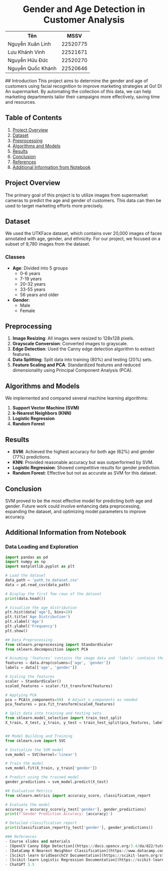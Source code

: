 <h1 align="center">
Gender and Age Detection in Customer Analysis
</h1>

<table align="center">
  <tr>
    <th>Tên</th>
    <th>MSSV</th>
  </tr>
  <tr>
    <td>Nguyễn Xuân Linh</td>
    <td>22520775</td>
  </tr>
  <tr>
    <td>Lưu Khánh Vinh</td>
    <td>22521671</td>
  </tr>
  <tr>
    <td>Nguyễn Hữu Đức</td>
    <td>22520270</td>
  </tr>
  <tr>
    <td>Nguyễn Quốc Khánh</td>
    <td>22520646</td>
  </tr>
</table>
## Introduction
This project aims to determine the gender and age of customers using facial recognition to improve marketing strategies at Go! Dĩ An supermarket. By automating the collection of this data, we can help marketing departments tailor their campaigns more effectively, saving time and resources.

## Table of Contents
1. [Project Overview](#project-overview)
2. [Dataset](#dataset)
3. [Preprocessing](#preprocessing)
4. [Algorithms and Models](#algorithms-and-models)
5. [Results](#results)
6. [Conclusion](#conclusion)
7. [References](#references)
8. [Additional Information from Notebook](#additional-information-from-notebook)

## Project Overview
The primary goal of this project is to utilize images from supermarket cameras to predict the age and gender of customers. This data can then be used to target marketing efforts more precisely.

## Dataset
We used the UTKFace dataset, which contains over 20,000 images of faces annotated with age, gender, and ethnicity. For our project, we focused on a subset of 9,780 images from the dataset.

### Classes
- **Age**: Divided into 5 groups
  - 0-6 years
  - 7-19 years
  - 20-32 years
  - 33-55 years
  - 56 years and older
- **Gender**: 
  - Male
  - Female

## Preprocessing
1. **Image Resizing**: All images were resized to 128x128 pixels.
2. **Grayscale Conversion**: Converted images to grayscale.
3. **Edge Detection**: Used the Canny edge detection algorithm to extract features.
4. **Data Splitting**: Split data into training (80%) and testing (20%) sets.
5. **Feature Scaling and PCA**: Standardized features and reduced dimensionality using Principal Component Analysis (PCA).

## Algorithms and Models
We implemented and compared several machine learning algorithms:
1. **Support Vector Machine (SVM)**
2. **k-Nearest Neighbors (KNN)**
3. **Logistic Regression**
4. **Random Forest**

## Results
- **SVM**: Achieved the highest accuracy for both age (62%) and gender (77%) predictions.
- **KNN**: Provided reasonable accuracy but was outperformed by SVM.
- **Logistic Regression**: Showed competitive results for gender prediction.
- **Random Forest**: Effective but not as accurate as SVM for this dataset.

## Conclusion
SVM proved to be the most effective model for predicting both age and gender. Future work could involve enhancing data preprocessing, expanding the dataset, and optimizing model parameters to improve accuracy.

## Additional Information from Notebook

### Data Loading and Exploration
```python
import pandas as pd
import numpy as np
import matplotlib.pyplot as plt

# Load the dataset
data_path = 'path_to_dataset.csv'
data = pd.read_csv(data_path)

# Display the first few rows of the dataset
print(data.head())

# Visualize the age distribution
plt.hist(data['age'], bins=20)
plt.title('Age Distribution')
plt.xlabel('Age')
plt.ylabel('Frequency')
plt.show()

## Data Preprocessing
from sklearn.preprocessing import StandardScaler
from sklearn.decomposition import PCA

# Assuming 'features' contains the image data and 'labels' contains the target variables
features = data.drop(columns=['age', 'gender'])
labels = data[['age', 'gender']]

# Scaling the features
scaler = StandardScaler()
scaled_features = scaler.fit_transform(features)

# Applying PCA
pca = PCA(n_components=50)  # Adjust n_components as needed
pca_features = pca.fit_transform(scaled_features)

# Split data into training and testing sets
from sklearn.model_selection import train_test_split
X_train, X_test, y_train, y_test = train_test_split(pca_features, labels, test_size=0.2, random_state=42)


## Model Building and Training
from sklearn.svm import SVC

# Initialize the SVM model
svm_model = SVC(kernel='linear')

# Train the model
svm_model.fit(X_train, y_train['gender'])

# Predict using the trained model
gender_predictions = svm_model.predict(X_test)

## Evaluation Metrics
from sklearn.metrics import accuracy_score, classification_report

# Evaluate the model
accuracy = accuracy_score(y_test['gender'], gender_predictions)
print(f'Gender Prediction Accuracy: {accuracy}')

# Detailed classification report
print(classification_report(y_test['gender'], gender_predictions))

### References
- Course slides and materials
- [OpenCV Canny Edge Detection](https://docs.opencv.org/3.4/da/d22/tutorial_py_canny.html)
- [DataCamp K-Nearest Neighbor Classification](https://www.datacamp.com/tutorial/k-nearest-neighbor-classification-scikit-learn)
- [Scikit-learn GridSearchCV Documentation](https://scikit-learn.org/stable/modules/generated/sklearn.model_selection.GridSearchCV.html)
- [Scikit-learn Logistic Regression Documentation](https://scikit-learn.org/stable/modules/generated/sklearn.linear_model.LogisticRegression.html)
- ChatGPT 3.5
